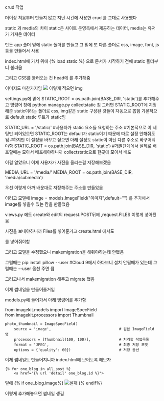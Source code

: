 crud 작업

더이상 처음부터 만들지 않고 지난 시간에 사용한 crud 를 그대로 사용했다

static 과 media의 차이
static은 사이트 운영측에서 제공하는 데이터, media는 유저가 가져온 데이터

만든 app 폴더 밑에 static 폴더를 만들고 그 밑에 또 다른 폴더로 css, image, font, js 등을 만들어서 사용

index.html에 가서 <!DOCTYPE html> 위에 {% load static %} 으로 문서가 시작하기 전에 static 폴더부터 불러옴

그리고 CSS를 불러오는 건 head에 <link href="{% static 'css/index.css' %}" rel="stylesheet" type="text/css" />를 추가해줌

이미지도 마찬가지임 <img src="{% static 'image/EPL_ranking1.jpg' %}" class="EPL_Rank"></img> 이렇게 적으면 img 

settings.py에 밑에 STATIC_ROOT = os.path.join(BASE_DIR, 'static')를 추가해주고 명령어 창에 python manage.py collectstatic 침
그러면 STATIC_ROOT에 지정해준 static이라는 폴더로 css, img같은 static 구성된 것들이 자동으로 뽑힘
기본적으로 default static 루트가 static임

STATIC_URL = '/static/'                             #사용자가 static 요소들 요청하는 주소
                                                    #기본적으로 이 세팅만 되어있으면 STATIC_ROOT는 default가 static이기 때문에 따로 설정 안해줘도 됨
                                                    #하지만 이 설정을 바꾸고 싶으면 아래 설정도 static이 아닌 다른 주소로 바꾸어줘야함
STATIC_ROOT = os.path.join(BASE_DIR, 'static')      #개발단계에서 실제로 배포할때는 모아서 배포해야하니까 collectstatic으로 한곳에 모아서 배포

이걸 알았으니 이제 사용자가 사진을 올리는걸 저장해보겠음

MEDIA_URL = '/media/'
MEDIA_ROOT = os.path.join(BASE_DIR, 'media/submedia')

우선 이렇게 아까 배운대로 저장해주는 주소를 만들었음

이러고 모델에 image = models.ImageField("이미지",default="") 를 추가해서 image를 넣을수 있는 칸을 만들었음

views.py 에도 create와 edit의 request.POST뒤에 ,request.FILES 이렇게 넣어줬음

사진을 보내야하니까 Files를 넣어준거고 create.html 에서도 <form method="Post" enctype="multipart/form-data">를 넣어줘야함

그러고 모델을 수정했으니 makemigration을 해줘야하는데 안됐음

그럴때는 pip install pillow --user                  #Cloud 9에서 하다보니 설치 안될때가 있는데 그럴때는 --user 옵션 주면 됨

그러고나서 makemigration 해주고 migrate 했음

이제 썸네일을 만들어줄거임

models.py에 들어가서 아래 명령어를 추가함

from imagekit.models import ImageSpecField          
from imagekit.processors import Thumbnail

    photo_thumbnail = ImageSpecField(
		source = 'image', 		                        # 원본 ImageField 명
		processors = [Thumbnail(100, 100)],             # 처리할 작업목록
		format = 'JPEG',		                        # 최종 저장 포맷
		options = {'quality': 60})                      # 저장 옵션
		
이제 썸네일도 만들어지니까 index.html에 보이도록 해보자

    {% for one_blog in all_post %}
        <a href="{% url 'detail' one_blog.id %}">
밑에 
        {% if one_blog.image%}
            <img src="{{one_blog.photo_thumbnail.url}}" alt = "실패">
        {% endif%}

이렇게 추가해놓으면 썸네일 생김